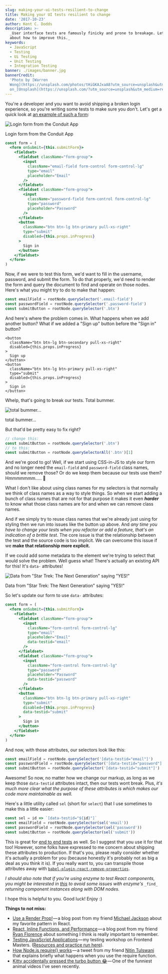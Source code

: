 ```yaml
---
slug: making-your-ui-tests-resilient-to-change
title: Making your UI tests resilient to change
date: '2017-10-23'
author: Kent C. Dodds
description: >-
  _User interface tests are famously finicky and prone to breakage. Let's talk
  about how to improve this._
keywords:
  - JavaScript
  - Testing
  - Ui Testing
  - Unit Testing
  - Integration Testing
banner: ./images/banner.jpg
bannerCredit:
  'Photo by [Warren
  Wong](https://unsplash.com/photos/tHiGKAJxaA8?utm_source=unsplash&utm_medium=referral&utm_content=creditCopyText)
  on_[Unsplash](https://unsplash.com/?utm_source=unsplash&utm_medium=referral&utm_content=creditCopyText)'
---
```


You're a developer and you want to avoid shipping a broken login experience, so
you're writing some tests to make sure you don't. Let's get a quick look at
[an example of such a form](https://github.com/kentcdodds/testing-workshop/blob/1938d6fc2048e55362679905f700f938a3b497c4/client/src/screens/login.js#L50-L82):

![Login form from the Conduit App](./images/0.png)

<figcaption>Login form from the Conduit App</figcaption>

```jsx
const form = (  
  <form onSubmit={this.submitForm}>  
    <fieldset>  
      <fieldset className="form-group">  
        <input  
          className="email-field form-control form-control-lg"  
          type="email"  
          placeholder="Email"  
        />  
      </fieldset>  
      <fieldset className="form-group">  
        <input  
          className="password-field form-control form-control-lg"  
          type="password"  
          placeholder="Password"  
        />  
      </fieldset>  
      <button  
        className="btn btn-lg btn-primary pull-xs-right"  
        type="submit"  
        disabled={this.props.inProgress}  
      >  
        Sign in  
      </button>  
    </fieldset>  
  </form>  
)
```

Now, if we were to test this form, we'd want to fill in the username, password,
and submit the form. To do that properly, we'd need to render the form and query
the document to find and operate on those nodes. Here's what you might try to do
to make that happen:

```js
const emailField = rootNode.querySelector('.email-field')
const passwordField = rootNode.querySelector('.password-field')
const submitButton = rootNode.querySelector('.btn')
```

And here's where the problem comes in. What happens when we add another button?
What if we added a "Sign up" button before the "Sign in" button?

```
<button
  className="btn btn-lg btn-secondary pull-xs-right"
  disabled={this.props.inProgress}
>
  Sign up
</button>
<button
  className="btn btn-lg btn-primary pull-xs-right"
  type="submit"
  disabled={this.props.inProgress}
>
  Sign in
</button>
```

Whelp, that's going to break our tests. Total bummer.

![total bummer...](./images/1.gif)

<figcaption>total bummer...</figcaption>

But that'd be pretty easy to fix right?

```js
// change this:
const submitButton = rootNode.querySelector('.btn')
// to this:
const submitButton = rootNode.querySelectorAll('.btn')[1]
```

And we're good to go! Well, if we start using CSS-in-JS to style our form and no
longer need the `email-field` and `password-field` class names, should we remove
those? Or do we keep them because our tests use them? Hmmmmmmm..... 🤔

What I don't like about using class names for my selectors is that normally we
think of class names as a way to style things. So when we start adding a bunch
of class names that are not for that purpose it makes it even **_harder_** to
know what those class names are for and when we can remove class names.

And if we simply try to reuse class names that we're already just using for
styling then we run into issues like the button up above. And _any time you have
to change your tests when you refactor or add a feature, that's an indication of
a brittle test_. The core issue is that the relationship between the test and
the source code is too implicit. We can overcome this issue if we **make that
relationship more explicit.**

If we could add some metadata to the element we're trying to select that would
solve the problem. Well guess what! There's actually an existing API for this!
It's `data-` attributes!

![Data from "Star Trek: The Next Generation" saying "YES!"](./images/2.gif)

<figcaption>
  Data from "Star Trek: The Next Generation" saying "YES!"
</figcaption>

So let's update our form to use `data-` attributes:

```jsx
const form = (
  <form onSubmit={this.submitForm}>
    <fieldset>
      <fieldset className="form-group">
        <input
          className="form-control form-control-lg"
          type="email"
          placeholder="Email"
          data-testid="email"
        />
      </fieldset>
      <fieldset className="form-group">
        <input
          className="form-control form-control-lg"
          type="password"
          placeholder="Password"
          data-testid="password"
        />
      </fieldset>
      <button
        className="btn btn-lg btn-primary pull-xs-right"
        type="submit"
        disabled={this.props.inProgress}
        data-testid="submit"
      >
        Sign in
      </button>
    </fieldset>
  </form>
)
```

And now, with those attributes, our selectors look like this:

```js
const emailField = rootNode.querySelector('[data-testid="email"]')
const passwordField = rootNode.querySelector('[data-testid="password"]')
const submitButton = rootNode.querySelector('[data-testid="submit"]')
```

Awesome! So now, no matter how we change our markup, as long as we keep those
`data-testid` attributes intact, then our tests wont break. Plus, _it's much
more clear what the purpose of these attributes is which makes our code more
maintainable as well._

Here's a little utility called `sel` (short for `select`) that I use sometimes
to make this a little easier:

```js
const sel = id => `[data-testid="${id}"]`
const emailField = rootNode.querySelector(sel('email'))
const passwordField = rootNode.querySelector(sel('password'))
const submitButton = rootNode.querySelector(sel('submit'))
```

This is great for
[end to end tests](https://github.com/kentcdodds/testing-workshop/blob/1938d6fc2048e55362679905f700f938a3b497c4/cypress/e2e/post_spec.js)
as well. So I suggest that you use it for that too! However, some folks have
expressed to me concern about shipping these attributes to production. If that's
you, please really consider whether it's actually a problem for you (because
honestly it's probably not as big a deal as you think it is). If you really want
to, you can transpile those attributes away with
[`babel-plugin-react-remove-properties`](https://www.npmjs.com/package/babel-plugin-react-remove-properties).

_I should also note that if you're using enzyme to test React components, you
might be interested in_ [_this_](https://github.com/kentcdodds/enzyme-sel) _to
avoid some issues with enzyme's_ `_find_` _returning component instances along
with DOM nodes._

I hope this is helpful to you. Good luck! Enjoy :)

**Things to not miss:**

- [Use a Render Prop!](https://cdb.reacttraining.com/use-a-render-prop-50de598f11ce) — a
  blog post from my friend [Michael Jackson](https://twitter.com/mjackson) about
  my favorite pattern in React.
- [React, Inline Functions, and Performance](https://cdb.reacttraining.com/react-inline-functions-and-performance-bdff784f5578) — a
  blog post from my friend [Ryan Florence](https://twitter.com/ryanflorence)
  about something I think is really important to remember.
- [Testing JavaScript Applications](https://frontendmasters.com/courses/testing-javascript/) — my
  testing workshop on Frontend Masters.
  ([Resources and practice run here](https://kentcdodds.com/workshops/#testing-javascript-applications)).
- [How Node.js require() works](https://twitter.com/NTulswani/status/916961093280456705) — a
  tweet from my friend [Nitin Tulswani](https://twitter.com/NTulswani) that
  explains briefly what happens when you use the require function.
- [Kitty accidentally pressed the turbo button 😂](https://twitter.com/AMAZlNGNATURE/status/916203902596296704) — One
  of the funniest animal videos I've seen recently.
